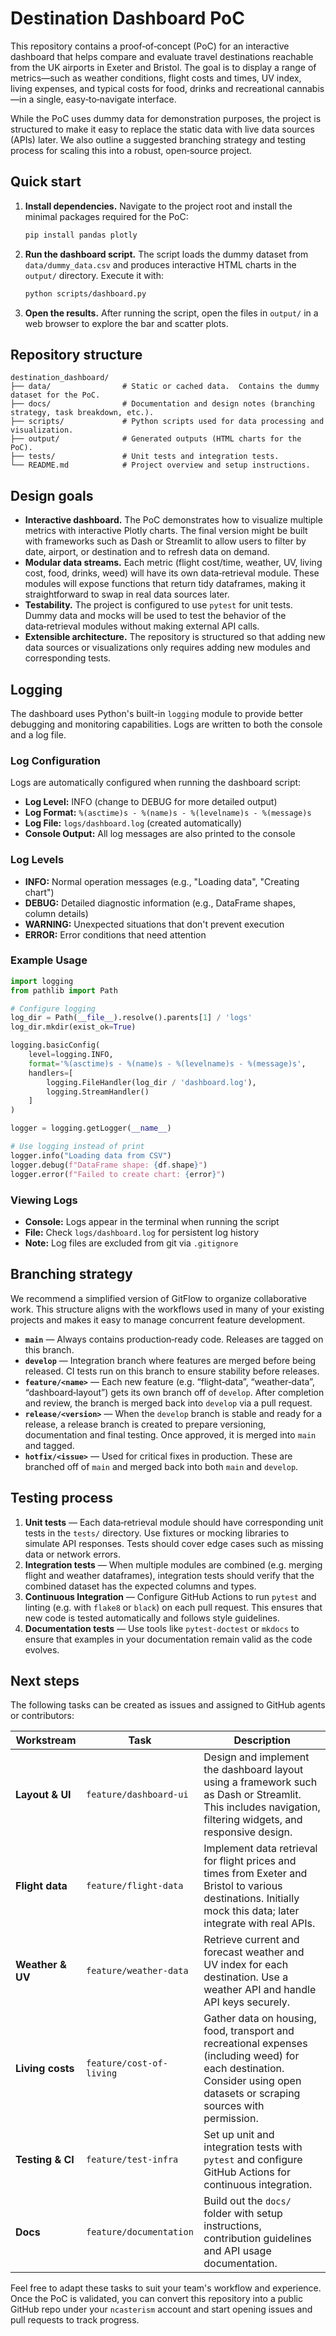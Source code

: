 # Destination Dashboard PoC

This repository contains a proof‑of‑concept (PoC) for an interactive dashboard that helps compare and evaluate travel destinations reachable from the UK airports in Exeter and Bristol. The goal is to display a range of metrics—such as weather conditions, flight costs and times, UV index, living expenses, and typical costs for food, drinks and recreational cannabis—in a single, easy‑to‑navigate interface.

While the PoC uses dummy data for demonstration purposes, the project is structured to make it easy to replace the static data with live data sources (APIs) later.  We also outline a suggested branching strategy and testing process for scaling this into a robust, open‑source project.

## Quick start

1. **Install dependencies.**  Navigate to the project root and install the minimal packages required for the PoC:

   ```bash
   pip install pandas plotly
   ```

2. **Run the dashboard script.**  The script loads the dummy dataset from `data/dummy_data.csv` and produces interactive HTML charts in the `output/` directory.  Execute it with:

   ```bash
   python scripts/dashboard.py
   ```

3. **Open the results.**  After running the script, open the files in `output/` in a web browser to explore the bar and scatter plots.

## Repository structure

```
destination_dashboard/
├── data/                # Static or cached data.  Contains the dummy dataset for the PoC.
├── docs/                # Documentation and design notes (branching strategy, task breakdown, etc.).
├── scripts/             # Python scripts used for data processing and visualization.
├── output/              # Generated outputs (HTML charts for the PoC).
├── tests/               # Unit tests and integration tests.
└── README.md            # Project overview and setup instructions.
```

## Design goals

* **Interactive dashboard.**  The PoC demonstrates how to visualize multiple metrics with interactive Plotly charts.  The final version might be built with frameworks such as Dash or Streamlit to allow users to filter by date, airport, or destination and to refresh data on demand.
* **Modular data streams.**  Each metric (flight cost/time, weather, UV, living cost, food, drinks, weed) will have its own data‑retrieval module.  These modules will expose functions that return tidy dataframes, making it straightforward to swap in real data sources later.
* **Testability.**  The project is configured to use `pytest` for unit tests.  Dummy data and mocks will be used to test the behavior of the data‑retrieval modules without making external API calls.
* **Extensible architecture.**  The repository is structured so that adding new data sources or visualizations only requires adding new modules and corresponding tests.

## Logging

The dashboard uses Python's built-in `logging` module to provide better debugging and monitoring capabilities. Logs are written to both the console and a log file.

### Log Configuration

Logs are automatically configured when running the dashboard script:
- **Log Level:** INFO (change to DEBUG for more detailed output)
- **Log Format:** `%(asctime)s - %(name)s - %(levelname)s - %(message)s`
- **Log File:** `logs/dashboard.log` (created automatically)
- **Console Output:** All log messages are also printed to the console

### Log Levels

- **INFO:** Normal operation messages (e.g., "Loading data", "Creating chart")
- **DEBUG:** Detailed diagnostic information (e.g., DataFrame shapes, column details)
- **WARNING:** Unexpected situations that don't prevent execution
- **ERROR:** Error conditions that need attention

### Example Usage

```python
import logging
from pathlib import Path

# Configure logging
log_dir = Path(__file__).resolve().parents[1] / 'logs'
log_dir.mkdir(exist_ok=True)

logging.basicConfig(
    level=logging.INFO,
    format='%(asctime)s - %(name)s - %(levelname)s - %(message)s',
    handlers=[
        logging.FileHandler(log_dir / 'dashboard.log'),
        logging.StreamHandler()
    ]
)

logger = logging.getLogger(__name__)

# Use logging instead of print
logger.info("Loading data from CSV")
logger.debug(f"DataFrame shape: {df.shape}")
logger.error(f"Failed to create chart: {error}")
```

### Viewing Logs

- **Console:** Logs appear in the terminal when running the script
- **File:** Check `logs/dashboard.log` for persistent log history
- **Note:** Log files are excluded from git via `.gitignore`

## Branching strategy

We recommend a simplified version of GitFlow to organize collaborative work.  This structure aligns with the workflows used in many of your existing projects and makes it easy to manage concurrent feature development.

- **`main`** — Always contains production‑ready code.  Releases are tagged on this branch.
- **`develop`** — Integration branch where features are merged before being released.  CI tests run on this branch to ensure stability before releases.
- **`feature/<name>`** — Each new feature (e.g. “flight‑data”, “weather‑data”, “dashboard‑layout”) gets its own branch off of `develop`.  After completion and review, the branch is merged back into `develop` via a pull request.
- **`release/<version>`** — When the `develop` branch is stable and ready for a release, a release branch is created to prepare versioning, documentation and final testing.  Once approved, it is merged into `main` and tagged.
- **`hotfix/<issue>`** — Used for critical fixes in production.  These are branched off of `main` and merged back into both `main` and `develop`.

## Testing process

1. **Unit tests** — Each data‑retrieval module should have corresponding unit tests in the `tests/` directory.  Use fixtures or mocking libraries to simulate API responses.  Tests should cover edge cases such as missing data or network errors.
2. **Integration tests** — When multiple modules are combined (e.g. merging flight and weather dataframes), integration tests should verify that the combined dataset has the expected columns and types.
3. **Continuous Integration** — Configure GitHub Actions to run `pytest` and linting (e.g. with `flake8` or `black`) on each pull request.  This ensures that new code is tested automatically and follows style guidelines.
4. **Documentation tests** — Use tools like `pytest‑doctest` or `mkdocs` to ensure that examples in your documentation remain valid as the code evolves.

## Next steps

The following tasks can be created as issues and assigned to GitHub agents or contributors:

| Workstream | Task | Description |
|-----------|------|-------------|
| **Layout & UI** | `feature/dashboard-ui` | Design and implement the dashboard layout using a framework such as Dash or Streamlit.  This includes navigation, filtering widgets, and responsive design. |
| **Flight data** | `feature/flight-data` | Implement data retrieval for flight prices and times from Exeter and Bristol to various destinations.  Initially mock this data; later integrate with real APIs. |
| **Weather & UV** | `feature/weather-data` | Retrieve current and forecast weather and UV index for each destination.  Use a weather API and handle API keys securely. |
| **Living costs** | `feature/cost-of-living` | Gather data on housing, food, transport and recreational expenses (including weed) for each destination.  Consider using open datasets or scraping sources with permission. |
| **Testing & CI** | `feature/test-infra` | Set up unit and integration tests with `pytest` and configure GitHub Actions for continuous integration. |
| **Docs** | `feature/documentation` | Build out the `docs/` folder with setup instructions, contribution guidelines and API usage documentation. |

Feel free to adapt these tasks to suit your team's workflow and experience.  Once the PoC is validated, you can convert this repository into a public GitHub repo under your `ncasterism` account and start opening issues and pull requests to track progress.